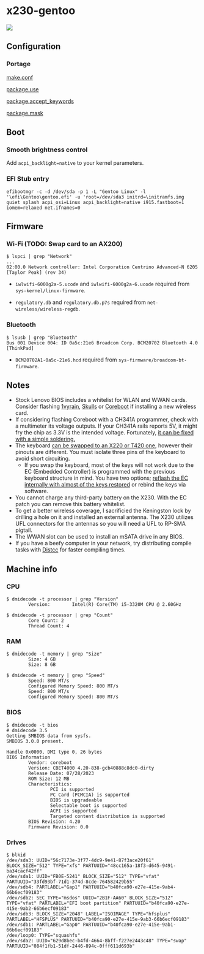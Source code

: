# x230-gentoo
![](https://github.com/ro-mancilla/x230-gentoo/assets/134629433/0e128e0a-c6d7-418f-9331-4748cb06f4c6)

## Configuration
### Portage
[make.conf](https://github.com/ro-mancilla/x230-gentoo/blob/main/portage/make.conf)

[package.use](https://github.com/ro-mancilla/x230-gentoo/blob/main/portage/package.use)

[package.accept_keywords](https://github.com/ro-mancilla/x230-gentoo/blob/main/portage/package.accept_keywords)

[package.mask](https://github.com/ro-mancilla/x230-gentoo/blob/main/portage/package.mask)

## Boot

### Smooth brightness control
Add `acpi_backlight=native` to your kernel parameters.

### EFI Stub entry
```
efibootmgr -c -d /dev/sda -p 1 -L "Gentoo Linux" -l '\efi\Gentoo\gentoo.efi' -u 'root=/dev/sda3 initrd=\initramfs.img quiet splash acpi_osi=Linux acpi_backlight=native i915.fastboot=1 iomem=relaxed net.ifnames=0
```

##  Firmware
### Wi-Fi (TODO: Swap card to an AX200)
```
$ lspci | grep "Network"
...
02:00.0 Network controller: Intel Corporation Centrino Advanced-N 6205 [Taylor Peak] (rev 34)
```

- `iwlwifi-6000g2a-5.ucode` and `iwlwifi-6000g2a-6.ucode` required from `sys-kernel/linux-firmware`.

- `regulatory.db` and `regulatory.db.p7s` required from `net-wireless/wireless-regdb`.
### Bluetooth
```
$ lsusb | grep "Bluetooth"
Bus 001 Device 004: ID 0a5c:21e6 Broadcom Corp. BCM20702 Bluetooth 4.0 [ThinkPad]
```

- `BCM20702A1-0a5c-21e6.hcd` required from `sys-firmware/broadcom-bt-firmware`.

## Notes
- Stock Lenovo BIOS includes a whitelist for WLAN and WWAN cards. Consider flashing [1vyrain](https://github.com/n4ru/1vyrain), [Skulls](https://github.com/merge/skulls/tree/master) or [Coreboot](https://www.coreboot.org/Board:lenovo/x230) if installing a new wireless card.
- If considering flashing Coreboot with a CH341A programmer, check with a multimeter its voltage outputs. If your CH341A rails reports 5V, it might fry the chip as 3.3V is the intended voltage. Fortunately, [it can be fixed with a simple soldering.](https://www.youtube.com/watch?v=-ln3VIZKKaE)
- The keyboard [can be swapped to an X220 or T420 one](https://www.thinkwiki.org/wiki/Install_Classic_Keyboard_on_xx30_Series_ThinkPads), however their pinouts are different. You must isolate three pins of the keyboard to avoid short circuiting.
  + If you swap the keyboard, most of the keys will not work due to the EC (Embedded Controller) is programmed with the previous keyboard structure in mind. You have two options; [reflash the EC internally with almost of the keys restored](https://github.com/hamishcoleman/thinkpad-ec) or rebind the keys via software.
- You cannot charge any third-party battery on the X230. With the EC patch you can remove this battery whitelist.
- To get a better wireless coverage, I sacrificied the Keningston lock by drilling a hole on it and installed an external antenna. The X230 utilizes UFL connectors for the antennas so you will need a UFL to RP-SMA pigtail.
- The WWAN slot can be used to install an mSATA drive in any BIOS.
- If you have a beefy computer in your network, try distributing compile tasks with [Distcc](https://wiki.gentoo.org/wiki/Distcc) for faster compiling times.

## Machine info
### CPU
```
$ dmidecode -t processor | grep "Version"
        Version:        Intel(R) Core(TM) i5-3320M CPU @ 2.60GHz
```
```
$ dmidecode -t processor | grep "Count"
        Core Count: 2
        Thread Count: 4
```
### RAM
```
$ dmidecode -t memory | grep "Size"
        Size: 4 GB
        Size: 8 GB
```
```
$ dmidecode -t memory | grep "Speed"
        Speed: 800 MT/s
        Configured Memory Speed: 800 MT/s
        Speed: 800 MT/s
        Configured Memory Speed: 800 MT/s
```
### BIOS
```
$ dmidecode -t bios
# dmidecode 3.5
Getting SMBIOS data from sysfs.
SMBIOS 3.0.0 present.

Handle 0x0000, DMI type 0, 26 bytes
BIOS Information
        Vendor: coreboot
        Version: CBET4000 4.20-838-gcb40888c8dc0-dirty
        Release Date: 07/28/2023
        ROM Size: 12 MB
        Characteristics:
                PCI is supported
                PC Card (PCMCIA) is supported
                BIOS is upgradeable
                Selectable boot is supported
                ACPI is supported
                Targeted content distribution is supported
        BIOS Revision: 4.20
        Firmware Revision: 0.0
```
### Drives
```
$ blkid
/dev/sda3: UUID="56c7173e-3f77-4dc9-9e41-87f3ace20f61" BLOCK_SIZE="512" TYPE="xfs" PARTUUID="48cc165a-18f3-d645-9491-ba34cacf42ff"
/dev/sda1: UUID="FB0E-5241" BLOCK_SIZE="512" TYPE="vfat" PARTUUID="33fd93bf-71d1-374d-8cde-764582429b55"
/dev/sdb4: PARTLABEL="Gap1" PARTUUID="b40fca90-e27e-415e-9ab4-66b6ecf09183"
/dev/sdb2: SEC_TYPE="msdos" UUID="2B1F-AA60" BLOCK_SIZE="512" TYPE="vfat" PARTLABEL="EFI boot partition" PARTUUID="b40fca90-e27e-415e-9ab2-66b6ecf09183"
/dev/sdb3: BLOCK_SIZE="2048" LABEL="ISOIMAGE" TYPE="hfsplus" PARTLABEL="HFSPLUS" PARTUUID="b40fca90-e27e-415e-9ab3-66b6ecf09183"
/dev/sdb1: PARTLABEL="Gap0" PARTUUID="b40fca90-e27e-415e-9ab1-66b6ecf09183"
/dev/loop0: TYPE="squashfs"
/dev/sda2: UUID="629d8bec-b4fd-4664-8bff-f227e2443c48" TYPE="swap" PARTUUID="084f1fb1-51df-2446-894c-0fff611d693b"
```
